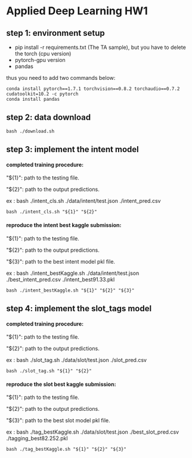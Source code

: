 # Applied Deep Learning HW1
## step 1: environment setup

* pip install -r requirements.txt (The TA sample), but you have to delete the torch (cpu version) 
* pytorch-gpu version
* pandas

thus you need to add two commands below:
```shell
conda install pytorch==1.7.1 torchvision==0.8.2 torchaudio==0.7.2 cudatoolkit=10.2 -c pytorch
conda install pandas
```

## step 2: data download
```shell
bash ./download.sh
```

## step 3: implement the intent model
#### completed training procedure:
"${1}": path to the testing file.

"${2}": path to the output predictions.

ex : bash ./intent_cls.sh ./data/intent/test.json ./intent_pred.csv
```shell
bash ./intent_cls.sh "${1}" "${2}"
```
#### reproduce the intent best kaggle submission:
"${1}": path to the testing file.

"${2}": path to the output predictions.

"${3}": path to the best intent model pkl file.

ex : bash ./intent_bestKaggle.sh ./data/intent/test.json ./best_intent_pred.csv ./intent_best91.33.pkl
```shell
bash ./intent_bestKaggle.sh "${1}" "${2}" "${3}"
```
## step 4: implement the slot_tags model
#### completed training procedure:
"${1}": path to the testing file.

"${2}": path to the output predictions.

ex : bash ./slot_tag.sh ./data/slot/test.json ./slot_pred.csv
```shell
bash ./slot_tag.sh "${1}" "${2}"
```
#### reproduce the slot best kaggle submission:
"${1}": path to the testing file.

"${2}": path to the output predictions.

"${3}": path to the best slot model pkl file.

ex : bash ./tag_bestKaggle.sh ./data/slot/test.json ./best_slot_pred.csv ./tagging_best82.252.pkl
```shell
bash ./tag_bestKaggle.sh "${1}" "${2}" "${3}"
```
